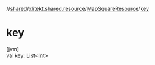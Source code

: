 //[shared](../../../index.md)/[xlitekt.shared.resource](../index.md)/[MapSquareResource](index.md)/[key](key.md)

# key

[jvm]\
val [key](key.md): [List](https://kotlinlang.org/api/latest/jvm/stdlib/kotlin.collections/-list/index.html)&lt;[Int](https://kotlinlang.org/api/latest/jvm/stdlib/kotlin/-int/index.html)&gt;
